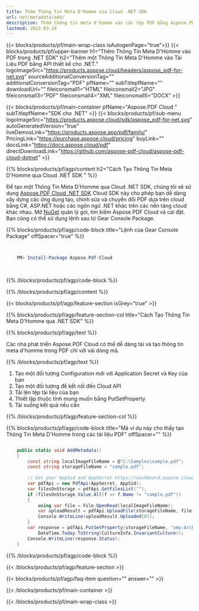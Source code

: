 ```yaml
---
title: Thêm Thông Tin Meta D'Homme via Cloud .NET SDK
url: net/metadata/add/
description: Thêm thông tin meta d'homme vào các tệp PDF bằng Aspose.PDF Cloud SDK for .NET. Tăng cường khả năng tìm kiếm và chỉ mục.
lastmod: 2022-03-19
---
```


{{< blocks/products/pf/main-wrap-class isAutogenPage="true">}}
{{< blocks/products/pf/upper-banner h1="Thêm Thông Tin Meta D'Homme vào PDF trong .NET SDK" h2="Thêm một Thông Tin Meta D'Homme vào Tài Liệu PDF bằng API thiết kế cho .NET." logoImageSrc="https://products.aspose.cloud/headers/aspose_pdf-for-net.svg" sourceAdditionalConversionTag="" additionalConversionTag="PDF" pfName="" subTitlepfName="" downloadUrl="" fileiconsmall1="HTML" fileiconsmall2="JPG" fileiconsmall3="PDF" fileiconsmall4="XML" fileiconsmall5="DOCX" >}}

{{< blocks/products/pf/main-container pfName="Aspose.PDF Cloud " subTitlepfName="SDK cho .NET" >}}
{{< blocks/products/pf/sub-menu logoImageSrc="https://products.aspose.cloud/sdk/aspose_pdf-for-net.svg"
autoGeneratedVersion="true"
liveDemosLink="https://products.aspose.app/pdf/family/" PricingLink="https://purchase.aspose.cloud/pricing" buyLink="" docsLink="https://docs.aspose.cloud/pdf"  directDownloadLink="https://github.com/aspose-pdf-cloud/aspose-pdf-cloud-dotnet" >}}

{{% blocks/products/pf/agp/content h2="Cách Tạo Thông Tin Meta D'Homme qua Cloud .NET SDK " %}}

Để tạo một Thông Tin Meta D'Homme qua Cloud .NET SDK, chúng tôi sẽ sử dụng
[Aspose.PDF Cloud .NET SDK](https://products.aspose.cloud/pdf/net/)
Cloud SDK này cho phép bạn dễ dàng xây dựng các ứng dụng tạo, chỉnh sửa và chuyển đổi PDF dựa trên cloud bằng C#, ASP.NET hoặc các ngôn ngữ .NET khác trên các nền tảng cloud khác nhau. Mở
[NuGet](https://www.nuget.org/packages/Aspose.Pdf-Cloud)
quản lý gói, tìm kiếm
Aspose.PDF Cloud
và cài đặt. Bạn cũng có thể sử dụng lệnh sau từ Gear Console Package.

{{% blocks/products/pf/agp/code-block title="Lệnh của Gear Console Package" offSpacer="true" %}}

```powershell

     
    PM> Install-Package Aspose.Pdf-Cloud
     
     

```

{{% /blocks/products/pf/agp/code-block %}}

{{% /blocks/products/pf/agp/content %}}

{{< blocks/products/pf/agp/feature-section isGrey="true" >}}

{{% blocks/products/pf/agp/feature-section-col title="Cách Tạo Thông Tin Meta D'Homme qua .NET SDK" %}}

{{% blocks/products/pf/agp/text %}}

Các nhà phát triển Aspose.PDF Cloud có thể dễ dàng tải và tạo thông tin meta d'homme trong PDF chỉ với vài dòng mã.

{{% /blocks/products/pf/agp/text %}}

1. Tạo một đối tượng Configuration mới với Application Secret và Key của bạn
1. Tạo một đối tượng để kết nối đến Cloud API
1. Tải lên tệp tài liệu của bạn
1. Thiết lập thuộc tính mong muốn bằng PutSetProperty
1. Tải xuống kết quả nếu cần

{{% /blocks/products/pf/agp/feature-section-col %}}

{{% blocks/products/pf/agp/code-block title="Mã ví dụ này cho thấy tạo Thông Tin Meta D'Homme trong các tài liệu PDF" offSpacer="" %}}

```cs

    public static void AddMetadata()
    {
        const string localImageFileName = @"C:\Samples\sample.pdf";
        const string storageFileName = "sample.pdf";
        
        // Get your AppSid and AppSecret https://dashboard.aspose.cloud (free registration required).
        var pdfApi = new PdfApi(AppSecret, AppSid);
        var filesOnStorage = pdfApi.GetFilesList("");
        if (filesOnStorage.Value.All(f => f.Name != "sample.pdf"))
        {
            using var file = File.OpenRead(localImageFileName);
            var uploadResult = pdfApi.UploadFile(storageFileName, file);
            Console.WriteLine(uploadResult.Uploaded[0]);
        }
        var response = pdfApi.PutSetProperty(storageFileName, "xmp:ArchiveDate", 
            DateTime.Today.ToString(CultureInfo.InvariantCulture));
        Console.WriteLine(response.Status);
    }
```

{{% /blocks/products/pf/agp/code-block %}}

{{< /blocks/products/pf/agp/feature-section >}}

{{< blocks/products/pf/agp/faq-item question="" answer="" >}}

{{< /blocks/products/pf/main-container >}}

{{< /blocks/products/pf/main-wrap-class >}}

